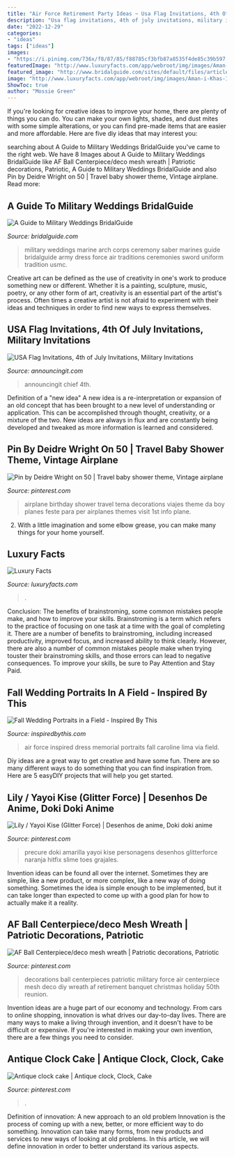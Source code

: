 ```yaml
---
title: "Air Force Retirement Party Ideas ~ Usa Flag Invitations, 4th Of July Invitations, Military Invitations"
description: "Usa flag invitations, 4th of july invitations, military invitations"
date: "2022-12-29"
categories:
- "ideas"
tags: ["ideas"]
images:
- "https://i.pinimg.com/736x/f8/87/85/f88785cf3bfb87a8535f4de85c39b597.jpg"
featuredImage: "http://www.luxuryfacts.com/app/webroot/img/images/Aman-i-Khas-India-Guava-Farm-Breakfast.jpg"
featured_image: "http://www.bridalguide.com/sites/default/files/article-images/planning/military-wedding/military-wedding-1.jpg"
image: "http://www.luxuryfacts.com/app/webroot/img/images/Aman-i-Khas-India-Guava-Farm-Breakfast.jpg"
ShowToc: true
author: "Mossie Green"
---
```



If you're looking for creative ideas to improve your home, there are plenty of things you can do. You can make your own lights, shades, and dust mites with some simple alterations, or you can find pre-made items that are easier and more affordable. Here are five diy ideas that may interest you: 

	

		
searching about A Guide to Military Weddings BridalGuide you've came to the right web. We have 8 Images about A Guide to Military Weddings BridalGuide like AF Ball Centerpiece/deco mesh wreath | Patriotic decorations, Patriotic, A Guide to Military Weddings BridalGuide and also Pin by Deidre Wright on 50 | Travel baby shower theme, Vintage airplane. Read more:
		
    
## A Guide To Military Weddings BridalGuide

<img loading=lazy src="http://www.bridalguide.com/sites/default/files/article-images/planning/military-wedding/military-wedding-1.jpg" onerror="this.onerror=null;this.src='https://tse1.mm.bing.net/th?id=OIP.AeqybhAnqhmIM0ZpP_d7hAHaE8&amp;pid=15.1';" alt="A Guide to Military Weddings BridalGuide">

_Source: bridalguide.com_

>military weddings marine arch corps ceremony saber marines guide bridalguide army dress force air traditions ceremonies sword uniform tradition usmc. 

	

Creative art can be defined as the use of creativity in one's work to produce something new or different. Whether it is a painting, sculpture, music, poetry, or any other form of art, creativity is an essential part of the artist's process. Often times a creative artist is not afraid to experiment with their ideas and techniques in order to find new ways to express themselves.

    
## USA Flag Invitations, 4th Of July Invitations, Military Invitations

<img loading=lazy src="https://www.announcingit.com/invitations/images/zGrunge-US-Flag-Patriotic-Party-Invitations.jpg" onerror="this.onerror=null;this.src='https://tse2.mm.bing.net/th?id=OIP.KsHRUXYnhkbCt1PlDslkCgHaLR&amp;pid=15.1';" alt="USA Flag Invitations, 4th of July Invitations, Military Invitations">

_Source: announcingit.com_

>announcingit chief 4th. 

	

Definition of a "new idea"
A new idea is a re-interpretation or expansion of an old concept that has been brought to a new level of understanding or application. This can be accomplished through thought, creativity, or a mixture of the two. New ideas are always in flux and are constantly being developed and tweaked as more information is learned and considered.

    
## Pin By Deidre Wright On 50 | Travel Baby Shower Theme, Vintage Airplane

<img loading=lazy src="https://i.pinimg.com/736x/3a/f4/25/3af4257155e0461d06c13980e02b1b89.jpg" onerror="this.onerror=null;this.src='https://tse3.mm.bing.net/th?id=OIP.dv9s4mRZTxeVzka9qxdvUAHaJ3&amp;pid=15.1';" alt="Pin by Deidre Wright on 50 | Travel baby shower theme, Vintage airplane">

_Source: pinterest.com_

>airplane birthday shower travel tema decorations viajes theme da boy planes feste para per airplanes themes visit 1st info plane. 

	

2. With a little imagination and some elbow grease, you can make many things for your home yourself.

    
## Luxury Facts

<img loading=lazy src="http://www.luxuryfacts.com/app/webroot/img/images/Aman-i-Khas-India-Guava-Farm-Breakfast.jpg" onerror="this.onerror=null;this.src='https://tse3.mm.bing.net/th?id=OIP.o0snFqLl16Om4XiClvSC9wHaLH&amp;pid=15.1';" alt="Luxury Facts">

_Source: luxuryfacts.com_

>. 

	

Conclusion: The benefits of brainstroming, some common mistakes people make, and how to improve your skills.
Brainstroming is a term which refers to the practice of focusing on one task at a time with the goal of completing it. There are a number of benefits to brainstroming, including increased productivity, improved focus, and increased ability to think clearly. However, there are also a number of common mistakes people make when trying touster their brainstroming skills, and those errors can lead to negative consequences. To improve your skills, be sure to Pay Attention and Stay Paid.

    
## Fall Wedding Portraits In A Field - Inspired By This

<img loading=lazy src="http://www.inspiredbythis.com/wp-content/uploads/2011/11/CarolineLimaPhotography_Nov2011_011.jpg" onerror="this.onerror=null;this.src='https://tse4.mm.bing.net/th?id=OIP.vgHiWPJ9-mFPDU1ifqyLLQHaLI&amp;pid=15.1';" alt="Fall Wedding Portraits in a Field - Inspired By This">

_Source: inspiredbythis.com_

>air force inspired dress memorial portraits fall caroline lima via field. 

	

Diy ideas are a great way to get creative and have some fun. There are so many different ways to do something that you can find inspiration from. Here are 5 easyDIY projects that will help you get started.

    
## Lily / Yayoi Kise (Glitter Force) | Desenhos De Anime, Doki Doki Anime

<img loading=lazy src="https://i.pinimg.com/originals/20/41/78/204178e4b48fc6f9057a0d93afb852de.jpg" onerror="this.onerror=null;this.src='https://tse4.mm.bing.net/th?id=OIP.hFJZiqdrjB6f7xeGqCm6LQHaM9&amp;pid=15.1';" alt="Lily / Yayoi Kise (Glitter Force) | Desenhos de anime, Doki doki anime">

_Source: pinterest.com_

>precure doki amarilla yayoi kise personagens desenhos glitterforce naranja hitfix slime toes grajales. 

	

Invention ideas can be found all over the internet. Sometimes they are simple, like a new product, or more complex, like a new way of doing something. Sometimes the idea is simple enough to be implemented, but it can take longer than expected to come up with a good plan for how to actually make it a reality.

    
## AF Ball Centerpiece/deco Mesh Wreath | Patriotic Decorations, Patriotic

<img loading=lazy src="https://i.pinimg.com/originals/71/17/df/7117df136b247904cef525359d366ff4.jpg" onerror="this.onerror=null;this.src='https://tse3.mm.bing.net/th?id=OIP.laYG7pE025LW_zH_Vt3SPQHaJ4&amp;pid=15.1';" alt="AF Ball Centerpiece/deco mesh wreath | Patriotic decorations, Patriotic">

_Source: pinterest.com_

>decorations ball centerpieces patriotic military force air centerpiece mesh deco diy wreath af retirement banquet christmas holiday 50th reunion. 

	

Invention ideas are a huge part of our economy and technology. From cars to online shopping, innovation is what drives our day-to-day lives. There are many ways to make a living through invention, and it doesn't have to be difficult or expensive. If you're interested in making your own invention, there are a few things you need to consider.

    
## Antique Clock Cake | Antique Clock, Clock, Cake

<img loading=lazy src="https://i.pinimg.com/736x/f8/87/85/f88785cf3bfb87a8535f4de85c39b597.jpg" onerror="this.onerror=null;this.src='https://tse1.mm.bing.net/th?id=OIP.kJfSLjNJiZH50P1gJKRhgAHaGl&amp;pid=15.1';" alt="Antique clock cake | Antique clock, Clock, Cake">

_Source: pinterest.com_

>. 

	

Definition of innovation: A new approach to an old problem
Innovation is the process of coming up with a new, better, or more efficient way to do something. Innovation can take many forms, from new products and services to new ways of looking at old problems. In this article, we will define innovation in order to better understand its various aspects.

